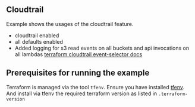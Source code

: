 ## Cloudtrail
Example shows the usages of the cloudtrail feature.

- cloudtrail enabled
- all defaults enabled
- Added logging for s3 read events on all buckets and api invocations on all lambdas [terraform cloudtrail event-selector docs](https://www.terraform.io/docs/providers/aws/r/cloudtrail.html#event-selector-arguments)

## Prerequisites for running the example
Terraform is managed via the tool `tfenv`. Ensure you have installed [tfenv](https://github.com/kamatama41/tfenv). And install via tfenv the required terraform version as listed in `.terraform-version`
